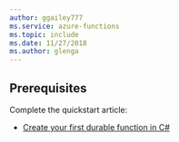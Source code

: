 ```yaml
---
author: ggailey777
ms.service: azure-functions
ms.topic: include
ms.date: 11/27/2018
ms.author: glenga
---
```


## Prerequisites

Complete the quickstart article:

* [Create your first durable function in C#](../articles/azure-functions/durable/durable-functions-create-first-csharp.md)